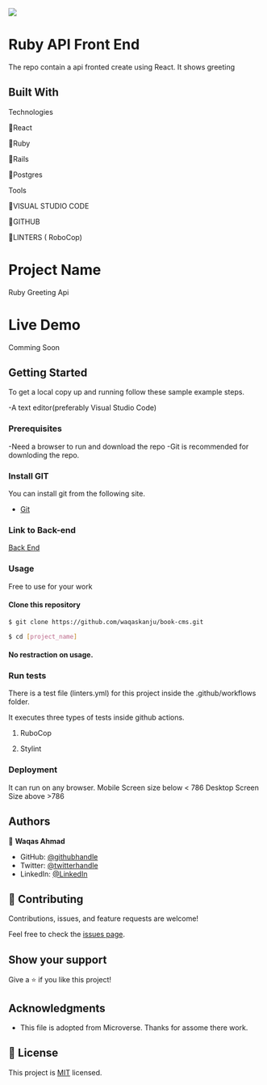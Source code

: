 ![](https://img.shields.io/badge/Microverse-blueviolet)

# Ruby API Front End

The repo contain a api fronted create using React.  It shows greeting

## Built With

Technologies

🔷React 

🔷Ruby

🔷Rails

🔷Postgres 


Tools

💠VISUAL STUDIO CODE

💠GITHUB

💠LINTERS ( RoboCop)

# Project Name

Ruby Greeting Api

# Live Demo
<!-- [Live Link Heroku](https://hcalculator-app.herokuapp.com/)
[Live Link Netlify](https://62c71fa33074b5205add1b31--profound-pegasus-6e0c9a.netlify.app/) -->
Comming Soon

## Getting Started

To get a local copy up and running follow these sample example steps.

-A text editor(preferably Visual Studio Code)

### Prerequisites

-Need a browser to run and download the repo
-Git is recommended for downloding the repo.

### Install GIT

You can install git from the following site.
  -  [Git](https://git-scm.com/downloads)

### Link to Back-end
[Back End](https://github.com/waqaskanju/hello-rails-back-end)
### Usage
Free to use for your work

#### Clone this repository

```bash
$ git clone https://github.com/waqaskanju/book-cms.git

$ cd [project_name]

```
#### No restraction  on usage.

### Run tests

There is a test file (linters.yml) for this project inside the .github/workflows folder.

It executes three types of tests inside github actions.

1. RuboCop

2. Stylint

### Deployment

It can run on any browser. 
Mobile Screen size below < 786
Desktop Screen Size above >786

## Authors

👤 **Waqas Ahmad**

- GitHub: [@githubhandle](https://github.com/waqaskanju)
- Twitter: [@twitterhandle](https://twitter.com/waqaskanju)
- LinkedIn: [@LinkedIn](https://linkedin.com/in/waqaskanju)


## 🤝 Contributing

Contributions, issues, and feature requests are welcome!

Feel free to check the [issues page](../../issues/).

## Show your support

Give a ⭐️ if you like this project!

## Acknowledgments

- This file is adopted from Microverse. Thanks for assome there work.

## 📝 License

This project is [MIT](./MIT.md) licensed.